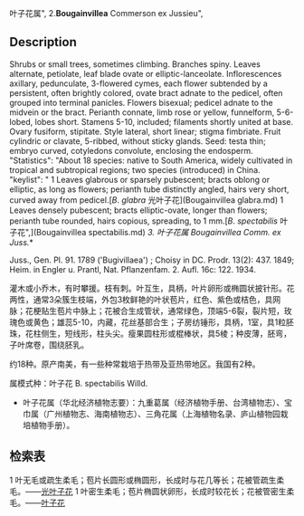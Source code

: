 叶子花属",
2.**Bougainvillea** Commerson ex Jussieu",

## Description
Shrubs or small trees, sometimes climbing. Branches spiny. Leaves alternate, petiolate, leaf blade ovate or elliptic-lanceolate. Inflorescences axillary, pedunculate, 3-flowered cymes, each flower subtended by a persistent, often brightly colored, ovate bract adnate to the pedicel, often grouped into terminal panicles. Flowers bisexual; pedicel adnate to the midvein or the bract. Perianth connate, limb rose or yellow, funnelform, 5-6-lobed, lobes short. Stamens 5-10, included; filaments shortly united at base. Ovary fusiform, stipitate. Style lateral, short linear; stigma fimbriate. Fruit cylindric or clavate, 5-ribbed, without sticky glands. Seed: testa thin; embryo curved, cotyledons convolute, enclosing the endosperm.
  "Statistics": "About 18 species: native to South America, widely cultivated in tropical and subtropical regions; two species (introduced) in China.
  "keylist": "
1 Leaves glabrous or sparsely pubescent; bracts oblong or elliptic, as long as flowers; perianth tube distinctly angled, hairs very short, curved away from pedicel.[*B*. *glabra* 光叶子花](Bougainvillea glabra.md)
1 Leaves densely pubescent; bracts elliptic-ovate, longer than flowers; perianth tube rounded, hairs copious, spreading, to 1 mm.[*B*. *spectabilis* 叶子花",](Bougainvillea spectabilis.md)
**3. 叶子花属* Bougainvillea Comm. ex Juss.**

Juss., Gen. Pl. 91. 1789 ('Bugivillaea') ; Choisy in DC. Prodr. 13(2): 437. 1849; Heim. in Engler u. Prantl, Nat. Pflanzenfam. 2. Aufl. 16c: 122. 1934.

灌木或小乔木，有时攀援。枝有刺。叶互生，具柄，叶片卵形或椭圆状披针形。花两性，通常3朵簇生枝端，外包3枚鲜艳的叶状苞片，红色、紫色或桔色，具网脉；花梗贴生苞片中脉上；花被合生成管状，通常绿色，顶端5-6裂，裂片短，玫瑰色或黄色；雄蕊5-10，内藏，花丝基部合生；子房纺锤形，具柄，1室，具1粒胚珠，花柱侧生，短线形，柱头尖。瘦果圆柱形或棍棒状，具5棱；种皮薄，胚弯，子叶席卷，围绕胚乳。

约18种。原产南美，有一些种常栽培于热带及亚热带地区。我国有2种。

属模式种：叶子花 B. spectabilis Willd.

* 叶子花属（华北经济植物志要）：九重葛属（经济植物手册、台湾植物志）、宝巾属（广州植物志、海南植物志）、三角花属（上海植物名录、庐山植物园栽培植物手册）。

## 检索表

1 叶无毛或疏生柔毛；苞片长圆形或椭圆形，长成时与花几等长；花被管疏生柔毛。——[光叶子花](Bougainvillea%20glabra.md)
1 叶密生柔毛；苞片椭圆状卵形，长成时较花长；花被管密生柔毛。——[叶子花](Bougainvillea%20spectabilis.md)
